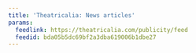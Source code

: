 ```yaml
---
title: 'Theatricalia: News articles'
params:
  feedlink: https://theatricalia.com/publicity/feed
  feedid: bda05b5dc69bf2a3dba619006b1dbe27
---
```

